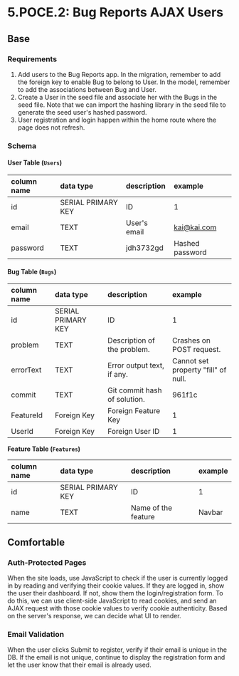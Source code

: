 # 5.POCE.2: Bug Reports AJAX Users

## Base

### Requirements

1. Add users to the Bug Reports app. In the migration, remember to add the foreign key to enable Bug to belong to User. In the model, remember to add the associations between Bug and User.
2. Create a User in the seed file and associate her with the Bugs in the seed file. Note that we can import the hashing library in the seed file to generate the seed user's hashed password.
3. User registration and login happen within the home route where the page does not refresh.

### Schema

#### User Table \(`Users`\)

| column name | data type | description | example |
| :--- | :--- | :--- | :--- |
| id | SERIAL PRIMARY KEY | ID | 1 |
| email | TEXT | User's email | kai@kai.com |
| password | TEXT | jdh3732gd | Hashed password |

#### Bug Table \(`Bugs`\)

| column name | data type | description | example |
| :--- | :--- | :--- | :--- |
| id | SERIAL PRIMARY KEY | ID | 1 |
| problem | TEXT | Description of the problem. | Crashes on POST request. |
| errorText | TEXT | Error output text, if any. | Cannot set property "fill" of null. |
| commit | TEXT | Git commit hash of solution. | 961f1c |
| FeatureId | Foreign Key | Foreign Feature Key | 1 |
| UserId | Foreign Key | Foreign User ID | 1 |

**Feature Table \(`Features`\)**

| column name | data type | description | example |
| :--- | :--- | :--- | :--- |
| id | SERIAL PRIMARY KEY | ID | 1 |
| name | TEXT | Name of the feature | Navbar |

## Comfortable

### Auth-Protected Pages

When the site loads, use JavaScript to check if the user is currently logged in by reading and verifying their cookie values. If they are logged in, show the user their dashboard. If not, show them the login/registration form. To do this, we can use client-side JavaScript to read cookies, and send an AJAX request with those cookie values to verify cookie authenticity. Based on the server's response, we can decide what UI to render.

### Email Validation

When the user clicks Submit to register, verify if their email is unique in the DB. If the email is not unique, continue to display the registration form and let the user know that their email is already used.

